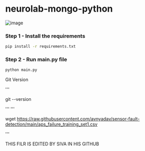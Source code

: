 # neurolab-mongo-python

![image](https://user-images.githubusercontent.com/57321948/196933065-4b16c235-f3b9-4391-9cfe-4affcec87c35.png)

### Step 1 - Install the requirements

```bash
pip install -r requirements.txt
```

### Step 2 - Run main.py file

```bash
python main.py
```



Git Version


'''


git --version



'''
'''

wget https://raw.githubusercontent.com/avnyadav/sensor-fault-detection/main/aps_failure_training_set1.csv

'''

THIS FILR IS EDITED BY SIVA IN HIS GITHUB
